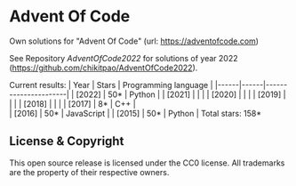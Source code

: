 Advent Of Code
===

Own solutions for "Advent Of Code" (url: https://adventofcode.com)

See Repository *AdventOfCode2022* for solutions of year 2022 (https://github.com/chikitpao/AdventOfCode2022).

Current results:
| Year | Stars | Programming language |
|------|------|----------------------|
| \[2022\] | 50\* | Python |
| \[2021\] |  |  |
| \[2020\] |  |  |
| \[2019\] |  |  |
| \[2018\] |  |  |
| \[2017\] | 8\* | C++ |  
| \[2016\] | 50\* | JavaScript |
| \[2015\] | 50\* | Python |
Total stars: 158\*

License & Copyright
-------------------
This open source release is licensed under the CC0 license. All trademarks are the property of their respective owners.
